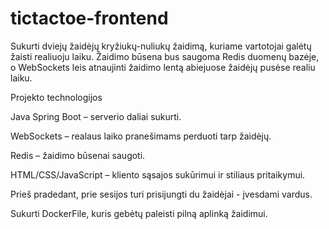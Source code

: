 # tictactoe-frontend

Sukurti dviejų žaidėjų kryžiukų-nuliukų žaidimą, kuriame vartotojai galėtų žaisti realiuoju laiku. 
Žaidimo būsena bus saugoma Redis duomenų bazėje, o WebSockets leis atnaujinti žaidimo lentą abiejuose žaidėjų pusėse realiu laiku.

Projekto technologijos

Java Spring Boot – serverio daliai sukurti.

WebSockets – realaus laiko pranešimams perduoti tarp žaidėjų.

Redis – žaidimo būsenai saugoti.

HTML/CSS/JavaScript – kliento sąsajos sukūrimui ir stiliaus pritaikymui.

Prieš pradedant, prie sesijos turi prisijungti du žaidėjai - įvesdami vardus.

Sukurti DockerFile, kuris gebėtų paleisti pilną aplinką žaidimui.
